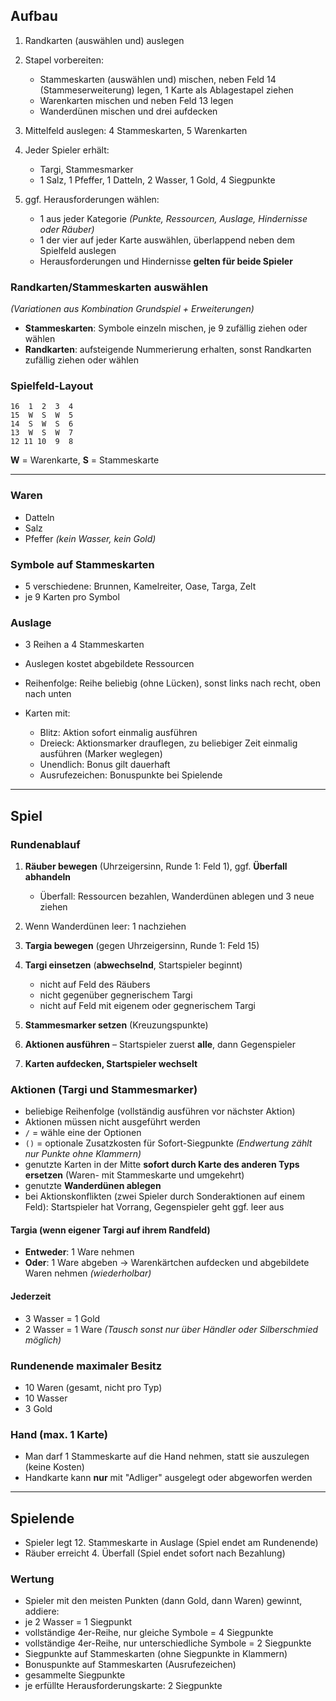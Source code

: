 ## Aufbau

1. Randkarten (auswählen und) auslegen
2. Stapel vorbereiten:

   - Stammeskarten (auswählen und) mischen, neben Feld 14 (Stammeserweiterung) legen, 1 Karte als Ablagestapel ziehen
   - Warenkarten mischen und neben Feld 13 legen
   - Wanderdünen mischen und drei aufdecken
3. Mittelfeld auslegen: 4 Stammeskarten, 5 Warenkarten
4. Jeder Spieler erhält:

   - Targi, Stammesmarker
   - 1 Salz, 1 Pfeffer, 1 Datteln, 2 Wasser, 1 Gold, 4 Siegpunkte
5. ggf. Herausforderungen wählen:

   - 1 aus jeder Kategorie *(Punkte, Ressourcen, Auslage, Hindernisse oder Räuber)*
   - 1 der vier auf jeder Karte auswählen, überlappend neben dem Spielfeld auslegen
   - Herausforderungen und Hindernisse **gelten für beide Spieler**

### Randkarten/Stammeskarten auswählen

*(Variationen aus Kombination Grundspiel + Erweiterungen)*

- **Stammeskarten**: Symbole einzeln mischen, je 9 zufällig ziehen oder wählen
- **Randkarten**: aufsteigende Nummerierung erhalten, sonst Randkarten zufällig ziehen oder wählen

### Spielfeld-Layout

```
16  1  2  3  4
15  W  S  W  5
14  S  W  S  6
13  W  S  W  7
12 11 10  9  8
```

**W** = Warenkarte, **S** = Stammeskarte

---

### Waren

- Datteln
- Salz
- Pfeffer
*(kein Wasser, kein Gold)*

### Symbole auf Stammeskarten

- 5 verschiedene: Brunnen, Kamelreiter, Oase, Targa, Zelt
- je 9 Karten pro Symbol

### Auslage

- 3 Reihen a 4 Stammeskarten
- Auslegen kostet abgebildete Ressourcen
- Reihenfolge: Reihe beliebig (ohne Lücken), sonst links nach recht, oben nach unten
- Karten mit:

   - Blitz: Aktion sofort einmalig ausführen
   - Dreieck: Aktionsmarker drauflegen, zu beliebiger Zeit einmalig ausführen (Marker weglegen)
   - Unendlich: Bonus gilt dauerhaft
   - Ausrufezeichen: Bonuspunkte bei Spielende

---

## Spiel

### Rundenablauf

1. **Räuber bewegen** (Uhrzeigersinn, Runde 1: Feld 1), ggf. **Überfall abhandeln**

   - Überfall: Ressourcen bezahlen, Wanderdünen ablegen und 3 neue ziehen
2. Wenn Wanderdünen leer: 1 nachziehen
3. **Targia bewegen** (gegen Uhrzeigersinn, Runde 1: Feld 15)
4. **Targi einsetzen** (**abwechselnd**, Startspieler beginnt)

   - nicht auf Feld des Räubers
   - nicht gegenüber gegnerischem Targi
   - nicht auf Feld mit eigenem oder gegnerischem Targi
5. **Stammesmarker setzen** (Kreuzungspunkte)
6. **Aktionen ausführen** – Startspieler zuerst **alle**, dann Gegenspieler
7. **Karten aufdecken, Startspieler wechselt**

### Aktionen (Targi und Stammesmarker)

- beliebige Reihenfolge (vollständig ausführen vor nächster Aktion)
- Aktionen müssen nicht ausgeführt werden
- `/` = wähle eine der Optionen
- `()` = optionale Zusatzkosten für Sofort-Siegpunkte *(Endwertung zählt nur Punkte ohne Klammern)*
- genutzte Karten in der Mitte **sofort durch Karte des anderen Typs ersetzen** (Waren- mit Stammeskarte und umgekehrt)
- genutzte **Wanderdünen ablegen**
- bei Aktionskonflikten (zwei Spieler durch Sonderaktionen auf einem Feld): Startspieler hat Vorrang, Gegenspieler geht ggf. leer aus

#### Targia (wenn eigener Targi auf ihrem Randfeld)

- **Entweder**: 1 Ware nehmen
- **Oder**: 1 Ware abgeben → Warenkärtchen aufdecken und abgebildete Waren nehmen *(wiederholbar)*

#### Jederzeit

- 3 Wasser = 1 Gold
- 2 Wasser = 1 Ware
*(Tausch sonst nur über Händler oder Silberschmied möglich)*

### Rundenende maximaler Besitz

- 10 Waren (gesamt, nicht pro Typ)
- 10 Wasser
- 3 Gold

### Hand (max. 1 Karte)

- Man darf 1 Stammeskarte auf die Hand nehmen, statt sie auszulegen (keine Kosten)
- Handkarte kann **nur** mit "Adliger" ausgelegt oder abgeworfen werden

---

## Spielende

- Spieler legt 12. Stammeskarte in Auslage (Spiel endet am Rundenende)
- Räuber erreicht 4. Überfall (Spiel endet sofort nach Bezahlung)

### Wertung

- Spieler mit den meisten Punkten (dann Gold, dann Waren) gewinnt, addiere:
- je 2 Wasser = 1 Siegpunkt
- vollständige 4er-Reihe, nur gleiche Symbole = 4 Siegpunkte
- vollständige 4er-Reihe, nur unterschiedliche Symbole = 2 Siegpunkte
- Siegpunkte auf Stammeskarten (ohne Siegpunkte in Klammern)
- Bonuspunkte auf Stammeskarten (Ausrufezeichen)
- gesammelte Siegpunkte
- je erfüllte Herausforderungskarte: 2 Siegpunkte
